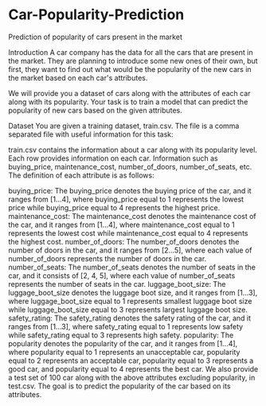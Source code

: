 # Car-Popularity-Prediction
Prediction of popularity of cars present in the market

Introduction
A car company has the data for all the cars that are present in the market. They are planning to introduce some new ones of their own, but first, they want to find out what would be the popularity of the new cars in the market based on each car's attributes.

We will provide you a dataset of cars along with the attributes of each car along with its popularity. Your task is to train a model that can predict the popularity of new cars based on the given attributes.

Dataset
You are given a training dataset, train.csv. The file is a comma separated file with useful information for this task:

train.csv contains the information about a car along with its popularity level. Each row provides information on each car. Information such as buying_price, maintenance_cost, number_of_doors, number_of_seats, etc. The definition of each attribute is as follows:

buying_price: The buying_price denotes the buying price of the car, and it ranges from [1...4], where buying_price equal to 1 represents the lowest price while buying_price equal to 4 represents the highest price.
maintenance_cost: The maintenance_cost denotes the maintenance cost of the car, and it ranges from [1...4], where maintenance_cost equal to 1 represents the lowest cost while maintenance_cost equal to 4 represents the highest cost.
number_of_doors: The number_of_doors denotes the number of doors in the car, and it ranges from [2...5], where each value of number_of_doors represents the number of doors in the car.
number_of_seats: The number_of_seats denotes the number of seats in the car, and it consists of [2, 4, 5], where each value of number_of_seats represents the number of seats in the car.
luggage_boot_size: The luggage_boot_size denotes the luggage boot size, and it ranges from [1...3], where luggage_boot_size equal to 1 represents smallest luggage boot size while luggage_boot_size equal to 3 represents largest luggage boot size.
safety_rating: The safety_rating denotes the safety rating of the car, and it ranges from [1...3], where safety_rating equal to 1 represents low safety while safety_rating equal to 3 represents high safety.
popularity: The popularity denotes the popularity of the car, and it ranges from [1...4], where popularity equal to 1 represents an unacceptable car, popularity equal to 2 represents an acceptable car, popularity equal to 3 represents a good car, and popularity equal to 4 represents the best car. We also provide a test set of 100 car along with the above attributes excluding popularity, in test.csv. The goal is to predict the popularity of the car based on its attributes.
